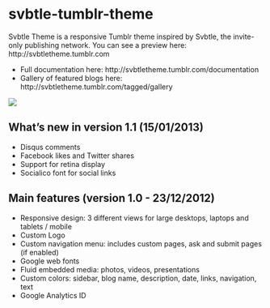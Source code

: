svbtle-tumblr-theme
===================

<p>Svbtle Theme is a responsive Tumblr theme inspired by Svbtle, the invite-only publishing network.
You can see a preview here: http://svbtletheme.tumblr.com</p>
<ul>
<li>Full documentation here: http://svbtletheme.tumblr.com/documentation</li>
<li>Gallery of featured blogs here: http://svbtletheme.tumblr.com/tagged/gallery</li>
</ul>
<a href="http://svbtletheme.tumblr.com"><img src="https://dl.dropbox.com/u/2930775/matteoroversi.com/img/12.12.21_svbtle_theme.jpg"></a>

<h2>What’s new in version 1.1 (15/01/2013)</h2>
<ul>
<li>Disqus comments</li>
<li>Facebook likes and Twitter shares</li>
<li>Support for retina display</li>
<li>Socialico font for social links</li>
</ul>

<h2>Main features (version 1.0 - 23/12/2012)</h2>
<ul>
<li>Responsive design: 3 different views for large desktops, laptops and tablets / mobile</li>
<li>Custom Logo</li>
<li>Custom navigation menu: includes custom pages, ask and submit pages (if enabled)</li>
<li>Google web fonts</li>
<li>Fluid embedded media: photos, videos, presentations</li>
<li>Custom colors: sidebar, blog name, description, date, links, navigation, text</li>
<li>Google Analytics ID</li>
</ul>
